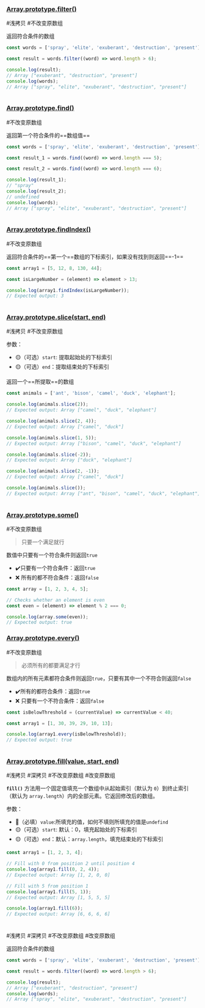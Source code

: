 
###  [Array.prototype.filter()](https://developer.mozilla.org/zh-CN/docs/Web/JavaScript/Reference/Global_Objects/Array/filter)

#浅拷贝 #不改变原数组 

返回符合条件的数组

```javascript
const words = ['spray', 'elite', 'exuberant', 'destruction', 'present'];

const result = words.filter((word) => word.length > 6);

console.log(result);
// Array ["exuberant", "destruction", "present"] 
console.log(words);
// Array ["spray", "elite", "exuberant", "destruction", "present"]
 
```

###  [Array.prototype.find()](https://developer.mozilla.org/zh-CN/docs/Web/JavaScript/Reference/Global_Objects/Array/find)

#不改变原数组 

返回第一个符合条件的==数组值==

```javascript
const words = ['spray', 'elite', 'exuberant', 'destruction', 'present'];

const result_1 = words.find((word) => word.length === 5);

const result_2 = words.find((word) => word.length === 6);

console.log(result_1);
// "spray"
console.log(result_2);
// undefined
console.log(words);
// Array ["spray", "elite", "exuberant", "destruction", "present"]
 
```

###  [Array.prototype.findIndex()](https://developer.mozilla.org/zh-CN/docs/Web/JavaScript/Reference/Global_Objects/Array/findIndex)

#不改变原数组 

返回符合条件的==第一个==数组的下标索引，如果没有找到则返回==-1==

```javascript
const array1 = [5, 12, 8, 130, 44];

const isLargeNumber = (element) => element > 13;

console.log(array1.findIndex(isLargeNumber));
// Expected output: 3
 
```


###  [Array.prototype.slice(start, end)](https://developer.mozilla.org/zh-CN/docs/Web/JavaScript/Reference/Global_Objects/Array/slice)

#浅拷贝 #不改变原数组 

参数：
- 🟡（可选）`start`: 提取起始处的下标索引
- 🟡（可选）`end`：提取结束处的下标索引

返回一个==所提取==的数组

```javascript
const animals = ['ant', 'bison', 'camel', 'duck', 'elephant'];

console.log(animals.slice(2));
// Expected output: Array ["camel", "duck", "elephant"]

console.log(animals.slice(2, 4));
// Expected output: Array ["camel", "duck"]

console.log(animals.slice(1, 5));
// Expected output: Array ["bison", "camel", "duck", "elephant"]

console.log(animals.slice(-2));
// Expected output: Array ["duck", "elephant"]

console.log(animals.slice(2, -1));
// Expected output: Array ["camel", "duck"]

console.log(animals.slice());
// Expected output: Array ["ant", "bison", "camel", "duck", "elephant"]
 
```

###  [Array.prototype.some()](https://developer.mozilla.org/zh-CN/docs/Web/JavaScript/Reference/Global_Objects/Array/some)

#不改变原数组 

> 只要一个满足就行

数值中只要有一个符合条件则返回`true`
- ✔️只要有一个符合条件：返回`true`
- ❌ 所有的都不符合条件：返回`false`

```javascript
const array = [1, 2, 3, 4, 5];

// Checks whether an element is even
const even = (element) => element % 2 === 0;

console.log(array.some(even));
// Expected output: true

```

###  [Array.prototype.every()](https://developer.mozilla.org/zh-CN/docs/Web/JavaScript/Reference/Global_Objects/Array/every)

#不改变原数组 

> 必须所有的都要满足才行

数组内的所有元素都符合条件则返回`true`，只要有其中一个不符合则返回`false`
- ✔️所有的都符合条件：返回`true`
- ❌ 只要有一个不符合条件：返回`false`

```javascript
const isBelowThreshold = (currentValue) => currentValue < 40;

const array1 = [1, 30, 39, 29, 10, 13];

console.log(array1.every(isBelowThreshold));
// Expected output: true
 
```

###  [Array.prototype.fill(value, start, end)](https://developer.mozilla.org/zh-CN/docs/Web/JavaScript/Reference/Global_Objects/Array/fill)

#浅拷贝 #深拷贝 #不改变原数组 #改变原数组

**`fill()`** 方法用一个固定值填充一个数组中从起始索引（默认为 `0`）到终止索引（默认为 `array.length`）内的全部元素。它返回修改后的数组。

参数：
- 🔴（必填）`value`:所填充的值，如何不填则所填充的值是`undefind`
- 🟡（可选）`start`: 默认：0，填充起始处的下标索引
- 🟡（可选）`end`：默认：`array.length`，填充结束处的下标索引

```javascript
const array1 = [1, 2, 3, 4];

// Fill with 0 from position 2 until position 4
console.log(array1.fill(0, 2, 4));
// Expected output: Array [1, 2, 0, 0]

// Fill with 5 from position 1
console.log(array1.fill(5, 1));
// Expected output: Array [1, 5, 5, 5]

console.log(array1.fill(6));
// Expected output: Array [6, 6, 6, 6]
 
```

###  []()

#浅拷贝 #深拷贝 #不改变原数组 #改变原数组

返回符合条件的数组

```javascript
const words = ['spray', 'elite', 'exuberant', 'destruction', 'present'];

const result = words.filter((word) => word.length > 6);

console.log(result);
// Array ["exuberant", "destruction", "present"] 
console.log(words);
// Array ["spray", "elite", "exuberant", "destruction", "present"]
 
```
